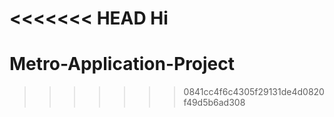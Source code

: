 <<<<<<< HEAD
Hi
=======
# Metro-Application-Project
>>>>>>> 0841cc4f6c4305f29131de4d0820f49d5b6ad308
